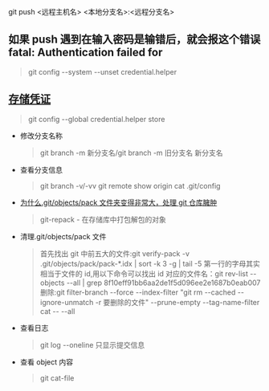 git push <远程主机名> <本地分支名>:<远程分支名>

## 如果 push 遇到在输入密码是输错后，就会报这个错误 fatal: Authentication failed for

> git config --system --unset credential.helper

## [存储凭证](https://git-scm.com/book/zh/v2/Git-%E5%B7%A5%E5%85%B7-%E5%87%AD%E8%AF%81%E5%AD%98%E5%82%A8)

> git config --global credential.helper store

-   修改分支名称
    > git branch -m 新分支名/git branch -m 旧分支名 新分支名
-   查看分支信息
    > git branch -v/-vv
    > git remote show origin
    > cat .git/config

*   [为什么.git/objects/pack 文件夹变得非常大，处理 git 仓库臃肿](https://www.jianshu.com/p/4f2ccb48da77)
    > git-repack - 在存储库中打包解包的对象
*   清理.git/objects/pack 文件

    > 首先找出 git 中前五大的文件:git verify-pack -v .git/objects/pack/pack-\*.idx | sort -k 3 -g | tail -5
    > 第一行的字母其实相当于文件的 id,用以下命令可以找出 id 对应的文件名：git rev-list --objects --all | grep 8f10eff91bb6aa2de1f5d096ee2e1687b0eab007
    > 删除:git filter-branch --force --index-filter "git rm --cached --ignore-unmatch -r 要删除的文件" --prune-empty --tag-name-filter cat -- --all

*   查看日志

    > git log --oneline 只显示提交信息

*   查看 object 内容
    > git cat-file
